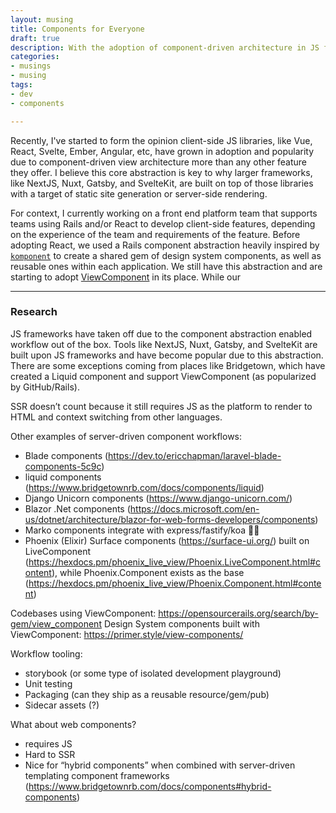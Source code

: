 ```yaml
---
layout: musing
title: Components for Everyone
draft: true
description: With the adoption of component-driven architecture in JS frameworks, how can server-side applications take advantage of a similar workflow in their native languages?
categories:
- musings
- musing
tags:
- dev
- components

---
```


Recently, I've started to form the opinion client-side JS libraries, like Vue, React, Svelte, Ember, Angular, etc, have grown in adoption and popularity due to component-driven view architecture more than any other feature they offer. I believe this core abstraction is key to why larger frameworks, like NextJS, Nuxt, Gatsby, and SvelteKit,  are built on top of those libraries with a target of static site generation or server-side rendering.

For context, I currently working on a front end platform team that supports teams using Rails and/or React to develop client-side features, depending on the experience of the team and requirements of the feature. Before adopting React, we used a Rails component abstraction heavily inspired by [`komponent`](https://github.com/komposable/komponent) to create a shared gem of design system components, as well as reusable ones within each application. We still have this abstraction and are starting to adopt [ViewComponent](https://viewcomponent.org) in its place. While our 


---------------------

### Research

JS frameworks have taken off due to the component abstraction enabled workflow out of the box. Tools like NextJS, Nuxt, Gatsby, and SvelteKit are built upon JS frameworks and have become popular due to this abstraction. There are some exceptions coming from places like Bridgetown, which have created a Liquid component and support ViewComponent (as popularized by GitHub/Rails). 

SSR doesn’t count because it still requires JS as the platform to render to HTML and context switching from other languages. 

Other examples of server-driven component workflows:

- Blade components (https://dev.to/ericchapman/laravel-blade-components-5c9c)
- liquid components (https://www.bridgetownrb.com/docs/components/liquid)
- Django Unicorn components (https://www.django-unicorn.com/)
- Blazor .Net components (https://docs.microsoft.com/en-us/dotnet/architecture/blazor-for-web-forms-developers/components)
- Marko components integrate with express/fastify/koa 🤷‍♂️ 
- Phoenix (Elixir) Surface components (https://surface-ui.org/) built on LiveComponent (https://hexdocs.pm/phoenix_live_view/Phoenix.LiveComponent.html#content), while Phoenix.Component exists as the base (https://hexdocs.pm/phoenix_live_view/Phoenix.Component.html#content)

Codebases using ViewComponent: https://opensourcerails.org/search/by-gem/view_component
Design System components built with ViewComponent: https://primer.style/view-components/


Workflow tooling:

- storybook (or some type of isolated development playground)
- Unit testing
- Packaging (can they ship as a reusable resource/gem/pub)
- Sidecar assets (?)

What about web components?

- requires JS
- Hard to SSR
- Nice for “hybrid components” when combined with server-driven templating component frameworks (https://www.bridgetownrb.com/docs/components#hybrid-components)

